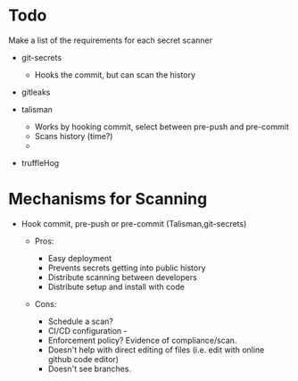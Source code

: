 # Todo
Make a list of the requirements for each secret scanner
 - git-secrets
   - Hooks the commit, but can scan the history
 - gitleaks
 - talisman
   - Works by hooking commit, select between pre-push and pre-commit
   - Scans history (time?)
   - 

 - truffleHog

 # Mechanisms for Scanning
  - Hook commit, pre-push or pre-commit (Talisman,git-secrets)
    - Pros:
        - Easy deployment
        - Prevents secrets getting into public history
        - Distribute scanning between developers
        - Distribute setup and install with code
        
    - Cons:
       - Schedule a scan?
       - CI/CD configuration -  
       - Enforcement policy? Evidence of compliance/scan.
       - Doesn't help with direct editing of files (i.e. edit with online github code editor)
       - Doesn't see branches.
